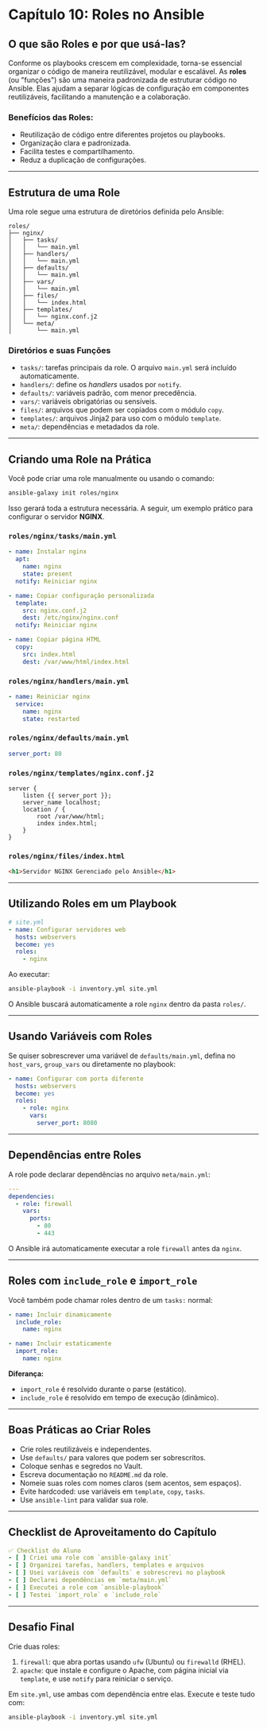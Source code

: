 # Capítulo 10: Roles no Ansible

## O que são Roles e por que usá-las?

Conforme os playbooks crescem em complexidade, torna-se essencial organizar o código de maneira reutilizável, modular e escalável. As **roles** (ou "funções") são uma maneira padronizada de estruturar código no Ansible. Elas ajudam a separar lógicas de configuração em componentes reutilizáveis, facilitando a manutenção e a colaboração.

### Benefícios das Roles:

- Reutilização de código entre diferentes projetos ou playbooks.
- Organização clara e padronizada.
- Facilita testes e compartilhamento.
- Reduz a duplicação de configurações.

---

## Estrutura de uma Role

Uma role segue uma estrutura de diretórios definida pelo Ansible:

```
roles/
├── nginx/
│   ├── tasks/
│   │   └── main.yml
│   ├── handlers/
│   │   └── main.yml
│   ├── defaults/
│   │   └── main.yml
│   ├── vars/
│   │   └── main.yml
│   ├── files/
│   │   └── index.html
│   ├── templates/
│   │   └── nginx.conf.j2
│   └── meta/
│       └── main.yml
```

### Diretórios e suas Funções

- `tasks/`: tarefas principais da role. O arquivo `main.yml` será incluído automaticamente.
- `handlers/`: define os *handlers* usados por `notify`.
- `defaults/`: variáveis padrão, com menor precedência.
- `vars/`: variáveis obrigatórias ou sensíveis.
- `files/`: arquivos que podem ser copiados com o módulo `copy`.
- `templates/`: arquivos Jinja2 para uso com o módulo `template`.
- `meta/`: dependências e metadados da role.

---

## Criando uma Role na Prática

Você pode criar uma role manualmente ou usando o comando:

```bash
ansible-galaxy init roles/nginx
```

Isso gerará toda a estrutura necessária. A seguir, um exemplo prático para configurar o servidor **NGINX**.

### `roles/nginx/tasks/main.yml`

```yaml
- name: Instalar nginx
  apt:
    name: nginx
    state: present
  notify: Reiniciar nginx

- name: Copiar configuração personalizada
  template:
    src: nginx.conf.j2
    dest: /etc/nginx/nginx.conf
  notify: Reiniciar nginx

- name: Copiar página HTML
  copy:
    src: index.html
    dest: /var/www/html/index.html
```

### `roles/nginx/handlers/main.yml`

```yaml
- name: Reiniciar nginx
  service:
    name: nginx
    state: restarted
```

### `roles/nginx/defaults/main.yml`

```yaml
server_port: 80
```

### `roles/nginx/templates/nginx.conf.j2`

```jinja
server {
    listen {{ server_port }};
    server_name localhost;
    location / {
        root /var/www/html;
        index index.html;
    }
}
```

### `roles/nginx/files/index.html`

```html
<h1>Servidor NGINX Gerenciado pelo Ansible</h1>
```

---

## Utilizando Roles em um Playbook

```yaml
# site.yml
- name: Configurar servidores web
  hosts: webservers
  become: yes
  roles:
    - nginx
```

Ao executar:

```bash
ansible-playbook -i inventory.yml site.yml
```

O Ansible buscará automaticamente a role `nginx` dentro da pasta `roles/`.

---

## Usando Variáveis com Roles

Se quiser sobrescrever uma variável de `defaults/main.yml`, defina no `host_vars`, `group_vars` ou diretamente no playbook:

```yaml
- name: Configurar com porta diferente
  hosts: webservers
  become: yes
  roles:
    - role: nginx
      vars:
        server_port: 8080
```

---

## Dependências entre Roles

A role pode declarar dependências no arquivo `meta/main.yml`:

```yaml
---
dependencies:
  - role: firewall
    vars:
      ports:
        - 80
        - 443
```

O Ansible irá automaticamente executar a role `firewall` antes da `nginx`.

---

## Roles com `include_role` e `import_role`

Você também pode chamar roles dentro de um `tasks:` normal:

```yaml
- name: Incluir dinamicamente
  include_role:
    name: nginx

- name: Incluir estaticamente
  import_role:
    name: nginx
```

**Diferança:**

- `import_role` é resolvido durante o parse (estático).
- `include_role` é resolvido em tempo de execução (dinâmico).

---

## Boas Práticas ao Criar Roles

- Crie roles reutilizáveis e independentes.
- Use `defaults/` para valores que podem ser sobrescritos.
- Coloque senhas e segredos no Vault.
- Escreva documentação no `README.md` da role.
- Nomeie suas roles com nomes claros (sem acentos, sem espaços).
- Evite hardcoded: use variáveis em `template`, `copy`, `tasks`.
- Use `ansible-lint` para validar sua role.

---

## Checklist de Aproveitamento do Capítulo

```yaml
✅ Checklist do Aluno
- [ ] Criei uma role com `ansible-galaxy init`
- [ ] Organizei tarefas, handlers, templates e arquivos
- [ ] Usei variáveis com `defaults` e sobrescrevi no playbook
- [ ] Declarei dependências em `meta/main.yml`
- [ ] Executei a role com `ansible-playbook`
- [ ] Testei `import_role` e `include_role`
```

---

## Desafio Final

Crie duas roles:

1. `firewall`: que abra portas usando `ufw` (Ubuntu) ou `firewalld` (RHEL).
2. `apache`: que instale e configure o Apache, com página inicial via `template`, e use `notify` para reiniciar o serviço.

Em `site.yml`, use ambas com dependência entre elas. Execute e teste tudo com:

```bash
ansible-playbook -i inventory.yml site.yml
```


